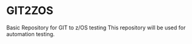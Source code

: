 # GIT2ZOS
Basic Repository for GIT to z/OS testing
This repository will be used for automation testing.
